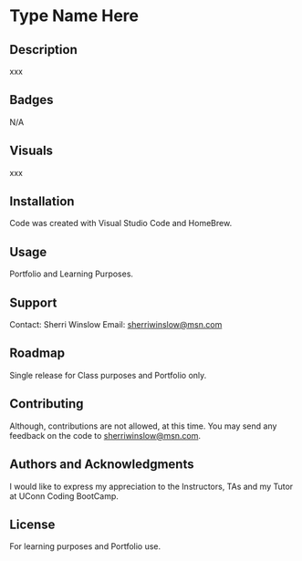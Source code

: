 # Type Name Here

## Description
xxx

## Badges
N/A

## Visuals
xxx

## Installation
Code was created with Visual Studio Code and HomeBrew.

## Usage
Portfolio and Learning Purposes.

## Support
Contact:  Sherri Winslow
Email:  sherriwinslow@msn.com

## Roadmap
Single release for Class purposes and Portfolio only.

## Contributing
Although, contributions are not allowed, at this time.  You may send any feedback on the code to sherriwinslow@msn.com.

## Authors and Acknowledgments
I would like to express my appreciation to the Instructors, TAs and my Tutor at UConn Coding BootCamp.

## License
For learning purposes and Portfolio use.